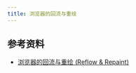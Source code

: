 ```yaml
---
title: 浏览器的回流与重绘
---
```


## 参考资料

* [浏览器的回流与重绘 (Reflow & Repaint)](https://juejin.cn/post/6844903569087266823)
